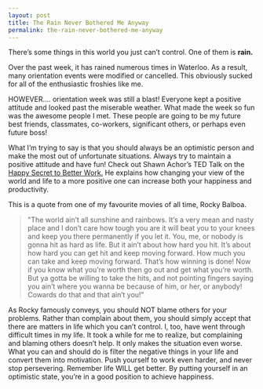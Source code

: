 ```yaml
---
layout: post
title: The Rain Never Bothered Me Anyway
permalink: the-rain-never-bothered-me-anyway
---
```


There’s some things in this world you just can’t control. One of them is **rain.**

Over the past week, it has rained numerous times in Waterloo. As a result, many orientation events were modified or cancelled. This obviously sucked for all of the enthusiastic froshies like me.

HOWEVER…. orientation week was still a blast! Everyone kept a positive attitude and looked past the miserable weather. What made the week so fun was the awesome people I met. These people are going to be my future best friends, classmates, co-workers, significant others, or perhaps even future boss!

<!--more-->

What I’m trying to say is that you should always be an optimistic person and make the most out of unfortunate situations. Always try to maintain a positive attitude and have fun! Check out Shawn Achor’s TED Talk on the [Happy Secret to Better Work.](https://www.youtube.com/watch?v=fLJsdqxnZb0) He explains how changing your view of the world and life to a more positive one can increase both your happiness and productivity.


This is a quote from one of my favourite movies of all time, Rocky Balboa.

>"The world ain’t all sunshine and rainbows. It’s a very mean and nasty place and I don’t care how tough you are it will beat you to your knees and keep you there permanently if you let it. You, me, or nobody is gonna hit as hard as life. But it ain’t about how hard you hit. It’s about how hard you can get hit and keep moving forward. How much you can take and keep moving forward. That’s how winning is done! Now if you know what you’re worth then go out and get what you’re worth. But ya gotta be willing to take the hits, and not pointing fingers saying you ain’t where you wanna be because of him, or her, or anybody! Cowards do that and that ain’t you!"

As Rocky famously conveys, you should NOT blame others for your problems. Rather than complain about them, you should simply accept that there are matters in life which you can’t control. I, too, have went through difficult times in my life. It took a while for me to realize, but complaining and blaming others doesn’t help. It only makes the situation even worse. What you can and should do is filter the negative things in your life and convert them into motivation. Push yourself to work even harder, and never stop persevering. Remember life WILL get better. By putting yourself in an optimistic state, you’re in a good position to achieve happiness.
